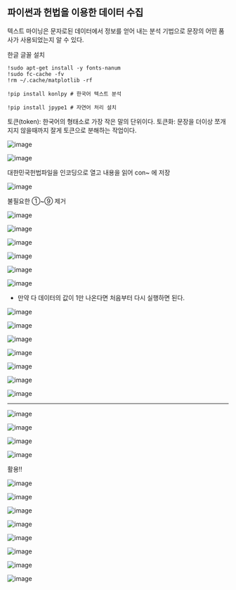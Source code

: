 ## 파이썬과 헌법을 이용한 데이터 수집

텍스트 마이닝은 문자로된 데이터에서 정보를 얻어 내는 분석 기법으로 문장의 어떤 품사가 사용되었는지 알 수 있다.

한글 글꼴 설치

    !sudo apt-get install -y fonts-nanum
    !sudo fc-cache -fv
    !rm ~/.cache/matplotlib -rf

    !pip install konlpy # 한국어 텍스트 분석

    !pip install jpype1 # 자연어 처리 설치


토큰(token): 한국어의 형태소로 가장 작은 말의 단위이다.
토큰화: 문장을 더이상 쪼개 지지 않을때까지 잘게 토큰으로 분해하는 작업이다.

![image](https://github.com/user-attachments/assets/d095865f-c80d-4c42-81b4-b814db11cc17)


![image](https://github.com/user-attachments/assets/f398d3c4-1abb-4982-b236-b5dd70d6ffd8)

대한민국헌법파일을 인코딩으로 열고 내용을 읽어 con~ 에 저장

![image](https://github.com/user-attachments/assets/e4c7bd97-aebc-4a37-9195-3843cc7feec9)

불필요한 ①~⑨ 제거

![image](https://github.com/user-attachments/assets/d2af3af3-d391-4629-a895-e8f7a2d98534)

![image](https://github.com/user-attachments/assets/194e602a-7ef3-45bb-8e53-7551daa8ba87)


![image](https://github.com/user-attachments/assets/3ba810df-3411-4756-a347-17e1a927b927)

![image](https://github.com/user-attachments/assets/33c8598a-6943-4471-aff7-80f2817add55)


![image](https://github.com/user-attachments/assets/eb076e80-9319-4f3f-b970-df06743b7a60)


![image](https://github.com/user-attachments/assets/5c34382f-c138-4a4d-ad62-5de5b6d21248)

* 만약 다 데이터의 값이 1만 나온다면 처음부터 다시 실행하면 된다.

![image](https://github.com/user-attachments/assets/46f1b5b6-b59f-4040-9a85-86586664af68)

![image](https://github.com/user-attachments/assets/bdd63ac6-ccac-4d7a-84f9-471201616964)

![image](https://github.com/user-attachments/assets/fd1265da-decd-4d57-a9b6-f9d411f840d1)


![image](https://github.com/user-attachments/assets/93f49ceb-3c36-4d58-bfe3-d64d3052bca5)


![image](https://github.com/user-attachments/assets/0dad1729-4f82-42cd-8938-292bbe626f95)

![image](https://github.com/user-attachments/assets/959862b4-b25a-4845-acc4-5de1c0e9c5bf)

![image](https://github.com/user-attachments/assets/a63f9887-10f8-4906-9de6-7d775552e265)


---

![image](https://github.com/user-attachments/assets/132933c1-fd6d-4a3d-b419-e9d5c5a0c8c3)

![image](https://github.com/user-attachments/assets/46b66372-7ade-49e4-abf8-f6f0d21e22c3)

![image](https://github.com/user-attachments/assets/defd8120-8c62-4c94-bade-03d7704c4e6f)

![image](https://github.com/user-attachments/assets/86e1e07e-3c24-4709-b235-850e03ab98f4)

활용!!

![image](https://github.com/user-attachments/assets/6378e35a-3de5-4fa6-9b94-51d3c7f39bcc)

![image](https://github.com/user-attachments/assets/1b7275eb-e148-45e2-9f56-01f4c2c49bcd)

![image](https://github.com/user-attachments/assets/2c3e650d-b942-4cb0-bb85-4d1ce5462439)

![image](https://github.com/user-attachments/assets/26eb1112-2360-47bf-baec-d940f56a9a44)

![image](https://github.com/user-attachments/assets/0ff1fa17-c829-4dee-9fdf-f655bd105501)

![image](https://github.com/user-attachments/assets/5807dbcf-a291-4b3d-8725-e11317ffdd32)

![image](https://github.com/user-attachments/assets/fdbbfa94-bc1e-4d9a-bad6-ff875a1d7381)

![image](https://github.com/user-attachments/assets/ac20f741-7721-43db-99e5-eda1a135b565)








